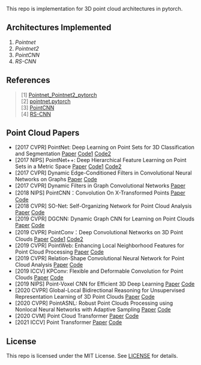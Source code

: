 This repo is implementation for 3D point cloud architectures in pytorch.

## Architectures Implemented

1. *Pointnet*
2. *Pointnet2*
3. *PointCNN*
4. *RS-CNN*

## References

> [1] [Pointnet_Pointnet2_pytorch](https://github.com/yanx27/Pointnet_Pointnet2_pytorch)<br/>
> [2] [pointnet.pytorch](https://github.com/fxia22/pointnet.pytorch)<br/>
> [3] [PointCNN](https://github.com/hxdengBerkeley/PointCNN.Pytorch) <br/>
> [4] [RS-CNN](https://github.com/Yochengliu/Relation-Shape-CNN)

## Point Cloud Papers

* [2017 CVPR] PointNet: Deep Learning on Point Sets for 3D Classification and
  Segmentation [Paper](https://arxiv.org/pdf/1612.00593) [Code1](https://github.com/charlesq34/pointnet) [Code2](https://github.com/fxia22/pointnet.pytorch)
* [2017 NIPS] PointNet++: Deep Hierarchical Feature Learning on Point Sets in a Metric
  Space [Paper](https://arxiv.org/pdf/1706.02413.pdf) [Code1](https://github.com/charlesq34/pointnet2) [Code2](https://github.com/yanx27/Pointnet_Pointnet2_pytorch)
* [2017 CVPR] Dynamic Edge-Conditioned Filters in Convolutional Neural Networks on
  Graphs [Paper](https://arxiv.org/pdf/1704.02901.pdf) [Code](https://github.com/mys007/ecc)
* [2017 CVPR] Dynamic Filters in Graph Convolutional
  Networks [Paper](https://openaccess.thecvf.com/content_cvpr_2017/papers/Simonovsky_Dynamic_Edge-Conditioned_Filters_CVPR_2017_paper.pdf)
* [2018 NIPS] PointCNN：Convolution On X-Transformed
  Points [Paper](https://arxiv.org/pdf/1801.07791.pdf) [Code](https://github.com/yangyanli/PointCNN)
* [2018 CVPR] SO-Net: Self-Organizing Network for Point Cloud
  Analysis [Paper](https://arxiv.org/pdf/1803.04249.pdf) [Code](https://github.com/lijx10/SO-Net)
* [2019 CVPR] DGCNN: Dynamic Graph CNN for Learning on Point
  Clouds [Paper](https://arxiv.org/pdf/1801.07829.pdf) [Code](https://github.com/WangYueFt/dgcnn)
* [2019 CVPR] PointConv：Deep Convolutional Networks on 3D Point
  Clouds [Paper](https://arxiv.org/pdf/1811.07246.pdf) [Code1](https://github.com/DylanWusee/pointconv) [Code2](https://github.com/DylanWusee/pointconv_pytorch)
* [2019 CVPR] PointWeb: Enhancing Local Neighborhood Features for Point Cloud
  Processing [Paper](https://openaccess.thecvf.com/content_CVPR_2019/papers/Zhao_PointWeb_Enhancing_Local_Neighborhood_Features_for_Point_Cloud_Processing_CVPR_2019_paper.pdf) [Code](https://github.com/hszhao/PointWeb)
* [2019 CVPR] Relation-Shape Convolutional Neural Network for Point Cloud
  Analysis [Paper](https://arxiv.org/pdf/1904.07601.pdf) [Code](https://github.com/Yochengliu/Relation-Shape-CNN)
* [2019 ICCV] KPConv: Flexible and Deformable Convolution for Point
  Clouds [Paper](https://arxiv.org/pdf/1904.08889.pdf) [Code](https://github.com/HuguesTHOMAS/KPConv)
* [2019 NIPS] Point-Voxel CNN for Efficient 3D Deep
  Learning [Paper](https://arxiv.org/1907.03739) [Code](https://github.com/mit-han-lab/pvcnn)
* [2020 CVPR] Global-Local Bidirectional Reasoning for Unsupervised Representation Learning of 3D Point
  Clouds [Paper](https://arxiv.org/pdf/2003.12971.pdf) [Code](https://github.com/raoyongming/PointGLR)
* [2020 CVPR] PointASNL: Robust Point Clouds Processing using Nonlocal Neural Networks with Adaptive
  Sampling [Paper](https://arxiv.org/abs/2003.00492) [Code](https://github.com/yanx27/PointASNL)
* [2020 CVM] Point Cloud Transformer [Paper](https://arxiv.org/pdf/2012.09688) [Code](https://github.com/MenghaoGuo/PCT)
* [2021 ICCV] Point
  Transformer [Paper](https://arxiv.org/abs/2012.09164) [Code](https://github.com/lucidrains/point-transformer-pytorch)

## **License**

This repo is licensed under the MIT License.
See [LICENSE](https://github.com/boyin96/3D_PyTorch/blob/master/LICENSE) for
details.
